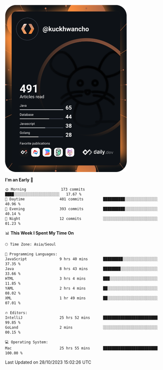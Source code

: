 <a href="https://app.daily.dev/kuckhwancho"><img src="https://github.com/kuckjwi0928/kuckjwi0928/blob/master/devcard.svg" width="400" alt="Kuckjwi Devcard"/></a>

<!--START_SECTION:waka-->
**I'm an Early 🐤** 

```text
🌞 Morning                173 commits         ████░░░░░░░░░░░░░░░░░░░░░   17.67 % 
🌆 Daytime                401 commits         ██████████░░░░░░░░░░░░░░░   40.96 % 
🌃 Evening                393 commits         ██████████░░░░░░░░░░░░░░░   40.14 % 
🌙 Night                  12 commits          ░░░░░░░░░░░░░░░░░░░░░░░░░   01.23 % 
```


📊 **This Week I Spent My Time On** 

```text
🕑︎ Time Zone: Asia/Seoul

💬 Programming Languages: 
JavaScript               9 hrs 40 mins       █████████░░░░░░░░░░░░░░░░   37.35 % 
Java                     8 hrs 43 mins       ████████░░░░░░░░░░░░░░░░░   33.66 % 
HTML                     3 hrs 4 mins        ███░░░░░░░░░░░░░░░░░░░░░░   11.85 % 
YAML                     2 hrs 4 mins        ██░░░░░░░░░░░░░░░░░░░░░░░   08.02 % 
XML                      1 hr 49 mins        ██░░░░░░░░░░░░░░░░░░░░░░░   07.01 % 

🔥 Editors: 
IntelliJ                 25 hrs 52 mins      █████████████████████████   99.85 % 
GoLand                   2 mins              ░░░░░░░░░░░░░░░░░░░░░░░░░   00.15 % 

💻 Operating System: 
Mac                      25 hrs 55 mins      █████████████████████████   100.00 % 
```


 Last Updated on 28/10/2023 15:02:26 UTC
<!--END_SECTION:waka-->
